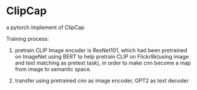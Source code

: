# ClipCap
a pytorch implement of ClipCap

Training process:
1. pretrain CLIP
Image encoder is ResNet101, which had been pretrained on ImageNet
using BERT to help pretrain CLIP on Flickr8k(using image and text matching as pretext task), in order to make cnn become a map from image to semantic space.

2. transfer
using pretrained cnn as image encoder, GPT2 as text decoder
